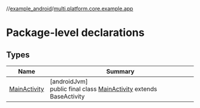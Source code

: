 //[example_android](../../index.md)/[multi.platform.core.example.app](index.md)

# Package-level declarations

## Types

| Name | Summary |
|---|---|
| [MainActivity](-main-activity/index.md) | [androidJvm]<br>public final class [MainActivity](-main-activity/index.md) extends BaseActivity |
